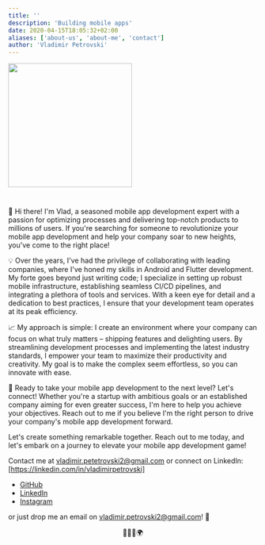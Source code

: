 ```yaml
---
title: ''
description: 'Building mobile apps'
date: 2020-04-15T18:05:32+02:00
aliases: ['about-us', 'about-me', 'contact']
author: 'Vladimir Petrovski'
---
```


<div style="width: 250px; height: 250px; margin-bottom: 40px">
  <img class="card about-image" style="width: 100%; height: auto;" src="/images/profile.jpg"/>
</div>

🚀 Hi there! I'm Vlad, a seasoned mobile app development expert with a passion for optimizing processes and delivering top-notch products to millions of users. If you're searching for someone to revolutionize your mobile app development and help your company soar to new heights, you've come to the right place!

💡 Over the years, I've had the privilege of collaborating with leading companies, where I've honed my skills in Android and Flutter development. My forte goes beyond just writing code; I specialize in setting up robust mobile infrastructure, establishing seamless CI/CD pipelines, and integrating a plethora of tools and services. With a keen eye for detail and a dedication to best practices, I ensure that your development team operates at its peak efficiency.

📈 My approach is simple: I create an environment where your company can focus on what truly matters – shipping features and delighting users. By streamlining development processes and implementing the latest industry standards, I empower your team to maximize their productivity and creativity. My goal is to make the complex seem effortless, so you can innovate with ease.

🤝 Ready to take your mobile app development to the next level? Let's connect! Whether you're a startup with ambitious goals or an established company aiming for even greater success, I'm here to help you achieve your objectives. Reach out to me if you believe I'm the right person to drive your company's mobile app development forward.

Let's create something remarkable together. Reach out to me today, and let's embark on a journey to elevate your mobile app development game!

Contact me at vladimir.petetrovski2@gmail.com or connect on LinkedIn: [https://linkedin.com/in/vladimirpetrovski]

- [GitHub](https://github.com/vladimirpetrovski)
- [LinkedIn](https://www.linkedin.com/in/vladimirpetrovski/)
- [Instagram](https://www.instagram.com/vladimir.petrovski/)

or just drop me an email on vladimir.petrovski2@gmail.com! 🍻

<div style="text-align: center;">
👨‍💻🎉🌍
</div>
